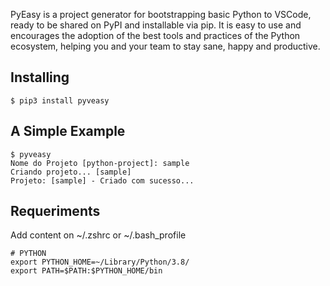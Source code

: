 
PyEasy is a project generator for bootstrapping basic Python to VSCode, ready to be shared on PyPI and installable via pip. It is easy to use and encourages the adoption of the best tools and practices of the Python ecosystem, helping you and your team to stay sane, happy and productive.

## Installing

```shell
$ pip3 install pyveasy
```

## A Simple Example

```shell
$ pyveasy
Nome do Projeto [python-project]: sample
Criando projeto... [sample]
Projeto: [sample] - Criado com sucesso...
```

## Requeriments 

Add content on ~/.zshrc or ~/.bash_profile

```shell
# PYTHON
export PYTHON_HOME=~/Library/Python/3.8/
export PATH=$PATH:$PYTHON_HOME/bin
```
